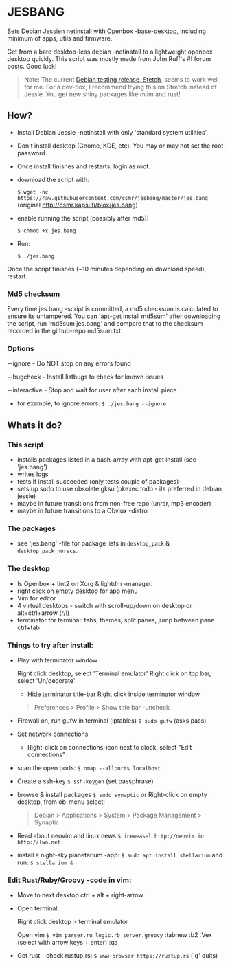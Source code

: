 # JESBANG

Sets Debian Jessien netinstall with Openbox -base-desktop, including minimum of apps, utils and firmware.

Get from a bare desktop-less debian -netinstall to a lightweight openbox desktop quickly. This script was mostly made from John Ruff's #! forum posts. Good luck!

> Note: The current [Debian testing release, Stetch](http://cdimage.debian.org/cdimage/unofficial/non-free/cd-including-firmware/weekly-builds/), seems to work well for me. For a dev-box, I recommend trying this on Stretch instead of Jessie. You get new shiny packages like nvim and rust!


## How? 

- Install Debian Jessie -netinstall with only 'standard system utilities'. 
- Don't install desktop (Gnome, KDE, etc). You may or may not set the root password.
- Once install finishes and restarts, login as root.
- download the script with:

  `$ wget -nc https://raw.githubusercontent.com/csmr/jesbang/master/jes.bang` 
  (original http://csmr.kapsi.fi/blox/jes.bang)


- enable running the script (possibly after md5):

	`$ chmod +x jes.bang`
	

- Run:

	`$ ./jes.bang`


Once the script finishes (~10 minutes depending on download speed), restart.


### Md5 checksum

Every time jes.bang -script is committed, a md5 checksum is calculated to ensure its untampered. You can 'apt-get install md5sum' after downloading the script, run 'md5sum jes.bang' and compare that to the checksum recorded in the github-repo md5sum.txt.


### Options
	
 --ignore - Do NOT stop on any errors found

 --bugcheck - Install listbugs to check for known issues

 --interactive - Stop and wait for user after each install piece


- for example, to ignore errors:
	`$ ./jes.bang --ignore`


## Whats it do?

### This script
- installs packages listed in a bash-array with apt-get install (see 'jes.bang')
- writes logs
- tests if install succeeded (only tests couple of packages)
- sets up sudo to use obsolete gksu (pkexec todo - its preferred in debian jessie)
- maybe in future transitions from non-free repo (unrar, mp3 encoder) 
- maybe in future transitions to a Obviux -distro


### The packages
- see 'jes.bang' -file for package lists in `desktop_pack` & `desktop_pack_norecs`.


### The desktop
- Is Openbox + tint2 on Xorg & lightdm -manager.
- right click on empty desktop for app menu
- Vim for editor
- 4 virtual desktops - switch with scroll-up/down on desktop or alt+ctrl+arrow (r/l)
- terminator for terminal: tabs, themes, split panes, jump between pane ctrl+tab


### Things to try after install:

- Play with terminator window

  Right click desktop, select 'Terminal emulator'
  Right click on top bar, select 'Un/decorate'

	- Hide terminator title-bar
	Right click inside terminator window 
	> Preferences > Profile > Show title bar -uncheck

- Firewall on, run gufw in terminal (iptables)
	`$ sudo gufw`
	(asks pass)

- Set network connections
	- Right-click on connections-icon next to clock, select "Edit connections"

- scan the open ports:
  `$ nmap --allports localhost`

- Create a ssh-key
	`$ ssh-keygen`
	(set passphrase)

- browse & install packages
	`$ sudo synaptic`
		or
	Right-click on empty desktop, from ob-menu select:
	> Debian > Applications > System > Package Management > Synaptic

- Read about neovim and linux news
	`$ iceweasel http://neovim.io http://lwn.net`
	
- install a night-sky planetarium -app:
	`$ sudo apt install stellarium`
	and run:
	`$ stellarium &`


### Edit Rust/Ruby/Groovy -code in vim:

- Move to next desktop
	ctrl + alt + right-arrow

- Open terminal: 

	Right click desktop > terminal emulator

	Open vim
	`$ vim parser.ru logic.rb server.groovy`
	:tabnew
	:b2
	:Vex (select with arrow keys + enter)
	:qa

- Get rust - check rustup.rs: 
	`$ www-browser https://rustup.rs`
	('q' quits)
